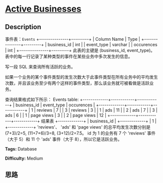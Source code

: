 # [Active Businesses][title]

## Description

事件表：`Events`
            +---------------+---------+    | Column Name   | Type    |    +---------------+---------+    | business_id   | int     |    | event_type    | varchar |    | occurences    | int     |     +---------------+---------+    此表的主键是 (business_id, event_type)。    表中的每一行记录了某种类型的事件在某些业务中多次发生的信息。    



写一段 SQL 来查询所有活跃的业务。

如果一个业务的某个事件类型的发生次数大于此事件类型在所有业务中的平均发生次数，并且该业务至少有两个这样的事件类型，那么该业务就可被看做是活跃业务。

查询结果格式如下所示：
            Events table:    +-------------+------------+------------+    | business_id | event_type | occurences |    +-------------+------------+------------+    | 1           | reviews    | 7          |    | 3           | reviews    | 3          |    | 1           | ads        | 11         |    | 2           | ads        | 7          |    | 3           | ads        | 6          |    | 1           | page views | 3          |    | 2           | page views | 12         |    +-------------+------------+------------+        结果表    +-------------+    | business_id |    +-------------+    | 1           |    +-------------+     'reviews'、 'ads' 和 'page views' 的总平均发生次数分别是 (7+3)/2=5, (11+7+6)/3=8, (3+12)/2=7.5。    id 为 1 的业务有 7 个 'reviews' 事件（大于 5）和 11 个 'ads' 事件（大于 8），所以它是活跃业务。


**Tags:** Database

**Difficulty:** Medium

## 思路

[title]: https://leetcode-cn.com/problems/active-businesses
